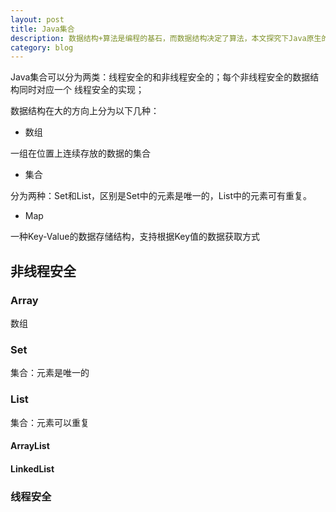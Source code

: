 ```yaml
---
layout: post
title: Java集合
description: 数据结构+算法是编程的基石，而数据结构决定了算法，本文探究下Java原生的数据结构
category: blog
---
```


Java集合可以分为两类：线程安全的和非线程安全的；每个非线程安全的数据结构同时对应一个
线程安全的实现；

数据结构在大的方向上分为以下几种：

* 数组

一组在位置上连续存放的数据的集合

* 集合

分为两种：Set和List，区别是Set中的元素是唯一的，List中的元素可有重复。

* Map

一种Key-Value的数据存储结构，支持根据Key值的数据获取方式

## 非线程安全

### Array

数组

### Set

集合：元素是唯一的

### List

集合：元素可以重复

#### ArrayList

#### LinkedList

### 线程安全


